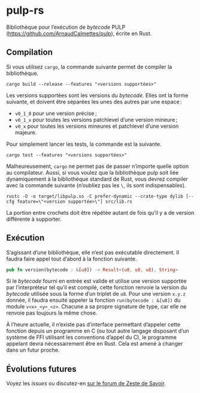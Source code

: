 # pulp-rs
Bibliothèque pour l’exécution de *bytecode* PULP (https://github.com/ArnaudCalmettes/pulp), écrite en Rust.

## Compilation

Si vous utilisez `cargo`, la commande suivante permet de compiler la bibliothèque.

```
cargo build --release --features "<versions supportées>"
```

Les versions supportées sont les versions du *bytecode*. Elles ont la forme suivante, et doivent être séparées les unes des autres par une espace :

- `v0_1_0` pour une version précise ;
- `v0_1_x` pour toutes les versions patchlevel d’une version mineure ;
- `v0_x`   pour toutes les versions mineures et patchlevel d’une version majeure.

Pour simplement lancer les tests, la commande est la suivante.

```
cargo test --features "<versions supportées>"
```

Malheureusement, `cargo` ne permet pas de passer n’importe quelle option au compilateur. Aussi, si vous voulez que la bibliothèque pulp soit liée dynamiquement à la bibliothèque standard de Rust, vous devrez compiler avec la commande suivante (n’oubliez pas les `\`, ils sont indispensables).

```
rustc -O -o target/libpulp.so -C prefer-dynamic --crate-type dylib [--cfg feature=\"<version supportée>\"] src/lib.rs 

```

La portion entre crochets doit être répétée autant de fois qu’il y a de version différente à supporter.

## Exécution

S’agissant d’une bibliothèque, elle n’est pas exécutable directement. Il faudra faire appel tout d’abord à la fonction suivante.

```rust
pub fn version(bytecode : &[u8]) -> Result<(u8, u8, u8), String>
```

Si le *bytecode* fourni en entrée est valide et utilise une version supportée par l’interpréteur tel qu’il est compilé, cette fonction renvoie la version du *bytecode* utilisée sous la forme d’un triplet de `u8`. Pour une version `x.y.z` donnée, il faudra ensuite appeler la fonction `run(bytecode : &[u8])` du module `v<x>_<y>_<z>`. Chacune a sa propre signature de type, car elle ne renvoie pas toujours la même chose.

À l’heure actuelle, il n’existe pas d’interface permettant d’appeler cette fonction depuis un programme en C (ou tout autre langage disposant d’un système de FFI utilisant les conventions d’appel du C), le programme appelant devra nécessairement être en Rust. Cela est amené à changer dans un futur proche.

## Évolutions futures

Voyez les *issues* ou discutez-en [sur le forum de Zeste de Savoir](https://zestedesavoir.com/forums/sujet/6401/pulp-un-environnement-dexecution-multivitamine/).
